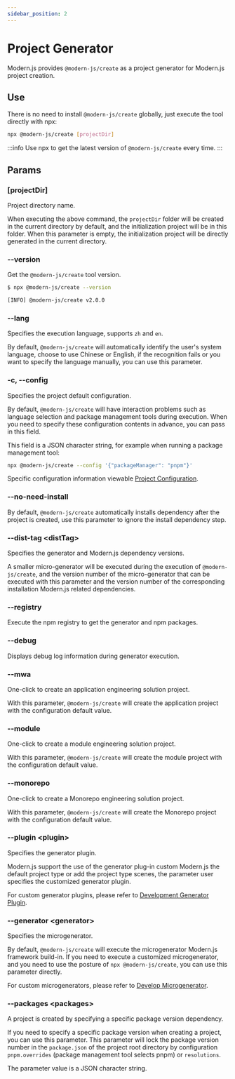 ```yaml
---
sidebar_position: 2
---
```


# Project Generator

Modern.js provides `@modern-js/create` as a project generator for Modern.js project creation.

## Use

There is no need to install `@modern-js/create` globally, just execute the tool directly with npx:

```bash
npx @modern-js/create [projectDir]
```

:::info
Use npx to get the latest version of `@modern-js/create` every time.
:::

## Params

### [projectDir]

Project directory name.

When executing the above command, the `projectDir` folder will be created in the current directory by default, and the initialization project will be in this folder. When this parameter is empty, the initialization project will be directly generated in the current directory.

### --version

Get the `@modern-js/create` tool version.

```bash
$ npx @modern-js/create --version

[INFO] @modern-js/create v2.0.0
```

### --lang

Specifies the execution language, supports `zh` and `en`.

By default, `@modern-js/create` will automatically identify the user's system language, choose to use Chinese or English, if the recognition fails or you want to specify the language manually, you can use this parameter.

### -c, --config

Specifies the project default configuration.

By default, `@modern-js/create` will have interaction problems such as language selection and package management tools during execution. When you need to specify these configuration contents in advance, you can pass in this field.

This field is a JSON character string, for example when running a package management tool:

```bash
npx @modern-js/create --config '{"packageManager": "pnpm"}'
```

Specific configuration information viewable [Project Configuration](/docs/guides/topic-detail/generator/config/common).

### --no-need-install

By default, `@modern-js/create` automatically installs dependency after the project is created, use this parameter to ignore the install dependency step.

### --dist-tag <distTag\>

Specifies the generator and Modern.js dependency versions.

A smaller micro-generator will be executed during the execution of `@modern-js/create`, and the version number of the micro-generator that can be executed with this parameter and the version number of the corresponding installation Modern.js related dependencies.

### --registry <registry/>

Execute the npm registry to get the generator and npm packages.

### --debug

Displays debug log information during generator execution.

### --mwa

One-click to create an application engineering solution project.

With this parameter, `@modern-js/create` will create the application project with the configuration default value.

### --module

One-click to create a module engineering solution project.

With this parameter, `@modern-js/create` will create the module project with the configuration default value.

### --monorepo

One-click to create a Monorepo engineering solution project.

With this parameter, `@modern-js/create` will create the Monorepo project with the configuration default value.

### --plugin <plugin\>

Specifies the generator plugin.

Modern.js support the use of the generator plug-in custom Modern.js the default project type or add the project type scenes, the parameter user specifies the customized generator plugin.

For custom generator plugins, please refer to [Development Generator Plugin](/docs/guides/topic-detail/generator/plugin/abstract).

### --generator <generator\>

Specifies the microgenerator.

By default, `@modern-js/create` will execute the microgenerator Modern.js framework build-in. If you need to execute a customized microgenerator, and you need to use the posture of `npx @modern-js/create`, you can use this parameter directly.

For custom microgenerators, please refer to [Develop Microgenerator](/docs/guides/topic-detail/generator/codesmith/introduce).

### --packages <packages\>

A project is created by specifying a specific package version dependency.

If you need to specify a specific package version when creating a project, you can use this parameter. This parameter will lock the package version number in the `package.json` of the project root directory by configuration `pnpm.overrides` (package management tool selects pnpm) or `resolutions`.

The parameter value is a JSON character string.
